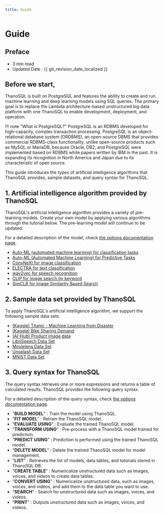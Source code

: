 ```yaml
---
title: Guide
---
```


# **Guide**

## Preface

- 3 min read
- Updated Date : {{ git_revision_date_localized }}

## Before we start,

ThanoSQL is built on PostgreSQL and features the ability to create and run machine learning and deep learning models using SQL queries.
The primary goal is to replace the Lambda architecture-based unstructured big data platform with one ThanoSQL to enable development, deployment, and operation.

!!! note "What is PostgreSQL?"
    PostgreSQL is an RDBMS developed for high-capacity, complex transaction processing. PostgreSQL is an object-relational database system (ORDBMS), an open-source DBMS that provides commercial RDBMS-class functionality, unlike open-source products such as MySQL or MariaDB, because Oracle, DB2, and PostgreSQL were implemented based on RDBMS white papers written by IBM in the past. It is expanding its recognition in North America and Japan due to its characteristic of open source.

This guide introduces the types of artificial intelligence algorithms that ThanoSQL provides, sample datasets, and query syntax for ThanoSQL.

## **1. Artificial intelligence algorithm provided by ThanoSQL**

ThanoSQL's artificial intelligence algorithm provides a variety of pre-learning models. Create your own model by applying various algorithms through the tutorial below. The pre-learning model will continue to be updated.

For a detailed description of the model, check [the options documentation page](/en/how-to_guides/OPTIONS/).

- [Auto-ML (automated machine learning) for classification tasks](/en/tutorials/thanosql_ml/classification/automl_classification/)
- [Auto-ML (Automated Machine Learning) for Predictive Tasks](/en/tutorials/thanosql_ml/regression/automl_regression/)
- [ConvNeXt for image classification](/en/tutorials/thanosql_ml/classification/classification_convnext)
- [ELECTRA for text classification](/en/tutorials/thanosql_ml/classification/classification_electra/)
- [wav2vec for speech recognition](/en/tutorials/thanosql_ml/audio_recognition/audio_recognition_wav2vec/)
- [CLIP for image search by keyword](/en/tutorials/thanosql_search/image_search/clip_image_search/)
- [SimCLR for Image Similarity Based Search](/en/tutorials/thanosql_search/image_search/simclr_image_search/)

## **2. Sample data set provided by ThanoSQL**

To apply ThanoSQL's artificial intelligence algorithm, we support the following sample data sets.

- [(Kaggle) Titanic - Machine Learning from Disaster](https://www.kaggle.com/competitions/titanic/overview)
- [(Kaggle) Bike Sharing Demand](https://www.kaggle.com/competitions/bike-sharing-demand/overview)
- [(AI-Hub) Product image data](https://aihub.or.kr/aihubdata/data/view.do?currMenu=115&topMenu=100&aihubDataSe=realm&dataSetSn=64)
- [LibriSpeech Data Set](http://www.openslr.org/12)
- [Movielens Data Set](https://grouplens.org/datasets/movielens/)
- [Unsplash Data Set](https://unsplash.com/data)
- [MNIST Data Set](http://yann.lecun.com/exdb/mnist/)

## **3. Query syntax for ThanoSQL**

The query syntax retrieves one or more expressions and returns a table of calculated results. ThanoSQL provides the following query syntax.

For a detailed description of the query syntax, check [the options documentation page](/en/how-to_guides/syntax_list/).

- "**BUILD MODEL**" : Train the model using ThanoSQL.
- "**FIT MODEL**" : Retrain the ThanoSQL model.
- "**EVALUATE USING**" : Evaluate the trained ThanoSQL model.
- "**TRANSFORM USING**" : Pre-process with a ThanoSQL model trained for prediction.
- "**PREDICT USING**" : Prediction is performed using the trained ThanoSQL model.
- "**DELETE MODEL**" : Delete the trained ThanoSQL model for model management.
- "**LIST**" : Retrieves the list of models, data tables, and tutorials stored in ThanoSQL DB.
- "**CREATE TABLE**" : Numericalize unstructured data such as images, voices, and videos to create data tables.
- "**CONVERT USING**" : Numericalize unstructured data, such as images, voices, and videos, and add them to the data table you want to use.
- "**SEARCH**" : Search for unstructured data such as images, voices, and videos.
- "**PRINT**" : Outputs unstructured data such as images, voices, and videos.
